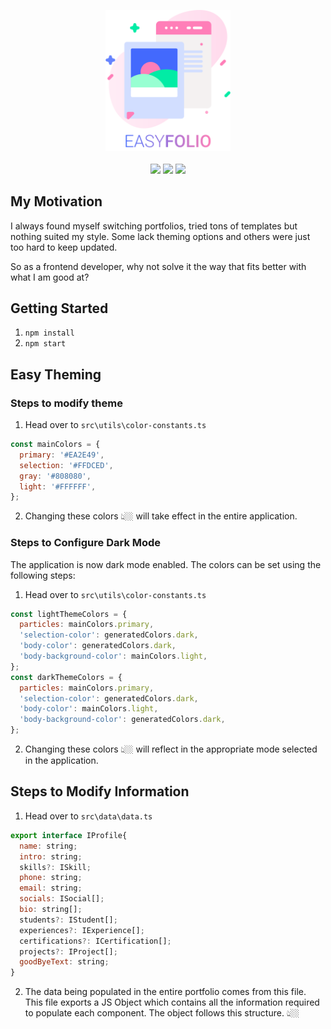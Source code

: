 <!-- ![Header](/src/assets/readme-assets/header-1.png?raw=true "Theming Colors") -->
<p align="center">
  <img style="width: 200px; margin: 0 auto;" src="./src/assets/readme-assets/header-2.svg?raw=true">
  <br/>
  <br/>
  <img src="https://img.shields.io/github/issues/fahadachaudhry/portfolio?style=flat-square">
  <img src="https://img.shields.io/github/forks/fahadachaudhry/portfolio?style=flat-square">
  <img src="https://img.shields.io/github/stars/fahadachaudhry/portfolio?style=flat-square">
</p>

## My Motivation
I always found myself switching portfolios, tried tons of templates but nothing suited my style. Some lack theming options and others were just too hard to keep updated.

So as a frontend developer, why not solve it the way that fits better with what I am good at?

## Getting Started
1. `npm install`
2. `npm start`

## Easy Theming

### Steps to modify theme

1. Head over to `src\utils\color-constants.ts`

```javascript
const mainColors = {
  primary: '#EA2E49',
  selection: '#FFDCED',
  gray: '#808080',
  light: '#FFFFFF',
};
```
2. Changing these colors 👆🏼 will take effect in the entire application.

### Steps to Configure Dark Mode

The application is now dark mode enabled. The colors can be set using the following steps:

1. Head over to `src\utils\color-constants.ts`

```javascript
const lightThemeColors = {
  particles: mainColors.primary,
  'selection-color': generatedColors.dark,
  'body-color': generatedColors.dark,
  'body-background-color': mainColors.light,
};
const darkThemeColors = {
  particles: mainColors.primary,
  'selection-color': generatedColors.dark,
  'body-color': mainColors.light,
  'body-background-color': generatedColors.dark,
};
```
2. Changing these colors 👆🏼 will reflect in the appropriate mode selected in the application.


## Steps to Modify Information

1. Head over to `src\data\data.ts`

```javascript
export interface IProfile{
  name: string;
  intro: string;
  skills?: ISkill;
  phone: string;
  email: string;
  socials: ISocial[];
  bio: string[];
  students?: IStudent[];
  experiences?: IExperience[];
  certifications?: ICertification[];
  projects?: IProject[];
  goodByeText: string;
}
```
2. The data being populated in the entire portfolio comes from this file. This file exports a JS Object which contains all the information required to populate each component. The object follows this structure. 👆🏼